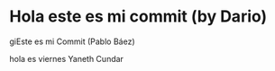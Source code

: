# Hola este es mi commit (by Dario)

giEste es mi Commit (Pablo Báez)

hola es viernes 
Yaneth Cundar


